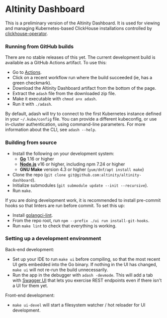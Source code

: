 # Altinity Dashboard

This is a preliminary version of the Altinity Dashboard.  It is used for viewing and managing Kubernetes-based ClickHouse installations controlled by [clickhouse-operator](https://github.com/altinity/clickhouse-operator).

### Running from GitHub builds

There are no stable releases of this yet.  The current development build is available as a GitHub Actions artifact.  To use this:

* Go to [Actions](https://github.com/Altinity/altinity-dashboard/actions).
* Click on a recent workflow run where the build succeeded (ie, has a green checkmark).
* Download the Altinity Dashboard artifact from the bottom of the page.
* Extract the `adash` file from the downloaded zip file.
* Make it executable with `chmod a+x adash`.
* Run it with `./adash`.

By default, adash will try to connect to the first Kubernetes instance defined in your `~/.kube/config` file.  You can provide a different kubeconfig, or use in-cluster authentication, using command-line parameters.  For more information about the CLI, see `adash --help`.

### Building from source

* Install the following on your development system:
  * [**Go**](https://golang.org/doc/install) 1.16 or higher
  * [**Node.js**](https://nodejs.org/en/download/) v16 or higher, including npm 7.24 or higher
  * **GNU Make** version 4.3 or higher (`yum/dnf/apt install make`)
* Clone the repo (`git clone git@github.com:altinity/altinity-dashboard`).
* Initialize submodules (`git submodule update --init --recursive`).
* Run `make`.

If you are doing development work, it is recommended to install pre-commit hooks so that linters are run before commit.  To set this up:

* Install [golangci-lint](https://github.com/golangci/golangci-lint#readme).
* From the repo root, run `npm --prefix ./ui run install-git-hooks`.
* Run `make lint` to check that everything is working.

### Setting up a development environment

Back-end development:

* Set up your IDE to run `make ui` before compiling, so that the most recent UI gets embedded into the Go binary.  If nothing in the UI has changed, `make ui` will not re-run the build unnecessarily.
* Run the app in the debugger with `adash -devmode`.  This will add a tab with [Swagger UI](https://swagger.io/tools/swagger-ui/) that lets you exercise REST endpoints even if there isn't a UI for them yet.

Front-end development:

* `make ui-devel` will start a filesystem watcher / hot reloader for UI development.

